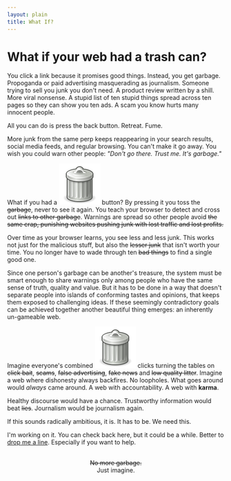 ```yaml
---
layout: plain
title: What If?
---
```




# What if your web had a trash can?

You click a link because it promises good things. Instead, you get garbage. Propoganda or paid advertising masquerading as journalism. Someone trying to sell you junk you don't need. A product review written by a shill. More viral nonsense. A stupid list of ten stupid things spread across ten pages so they can show you ten ads. A scam you know hurts many innocent people.

All you can do is press the back button. Retreat. Fume.

More junk from the same perp keeps reappearing in your search results, social media feeds, and regular browsing. You can't make it go away. You wish you could warn other people: *"Don't go there. Trust me. It's garbage."*

What if you had a <span class="garbage-can">![a trash can](./images/garbage-can.svg)</span> button? By pressing it you toss the <del>garbage</del>, never to see it again. You teach your browser to detect and cross out <del>links to other garbage</del>. Warnings are spread so other people avoid <del>the same crap<del>, punishing <del>websites pushing junk</del> with lost traffic and lost profits.

Over time as your browser learns, you see less and less junk. This works not just for the malicious stuff, but also the <del>lesser junk</del> that isn't worth your time. You no longer have to wade through ten <del>bad things</del> to find a single good one.

Since one person's garbage can be another's treasure, the system must be smart enough to share warnings only among people who have the same sense of truth, quality and value. But it has to be done in a way that doesn't separate people into islands of conforming tastes and opinions, that keeps them exposed to challenging ideas. If these seemingly contradictory goals can be achieved together another beautiful thing emerges: an inherently un-gameable web. 

Imagine everyone's combined <span class="garbage-can">![a trash can](./images/garbage-can.svg)</span> clicks turning the tables on <del>click bait</del>, <del>scams</del>, <del>false advertising</del>, <del>fake news</del>  and <del>low quality litter</del>. Imagine a web where dishonesty always backfires. No loopholes. What goes around would *always* came around. A web with accountability. A web with **karma**. 

Healthy discourse would have a chance. Trustworthy information would beat <del>lies</del>. Journalism would be journalism again. 

If this sounds radically ambitious, it is. It has to be. We need this. 

I'm working on it. You can check back here, but it could be a while. Better to [drop me a line](mailto:whatif@commonkarma.org). Especially if you want to help.

<br>

<center><del>No more garbage.</del></center>

<center>Just imagine. </center>

